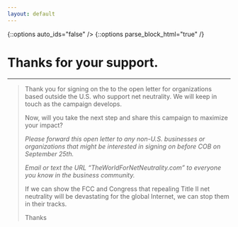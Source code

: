 ```yaml
---
layout: default
---
```


{::options auto_ids="false" />
{::options parse_block_html="true" /}

<div class="section thanks">

# Thanks for your support.

</div>

---

<div class="letter-content">

> Thank you for signing on the to the open letter for organizations based outside the U.S. who support net neutrality. We will keep in touch as the campaign develops.
> 
> Now, will you take the next step and share this campaign to maximize your impact?
> 
> *Please forward this open letter to any non-U.S. businesses or organizations that might be interested in signing on before COB on September 25th.*
> 
> *Email or text the URL “TheWorldForNetNeutrality.com” to everyone you know in the business community.*
> 
> If we can show the FCC and Congress that repealing Title II net neutrality will be devastating for the global Internet, we can stop them in their tracks.
>
> Thanks

</div>
